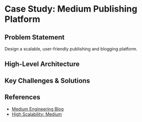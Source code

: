# Case Study: Medium Publishing Platform

## Problem Statement
Design a scalable, user-friendly publishing and blogging platform.

## High-Level Architecture

## Key Challenges & Solutions

## References
- [Medium Engineering Blog](https://medium.engineering/)
- [High Scalability: Medium](http://highscalability.com/blog/2016/3/16/medium-architecture.html)
